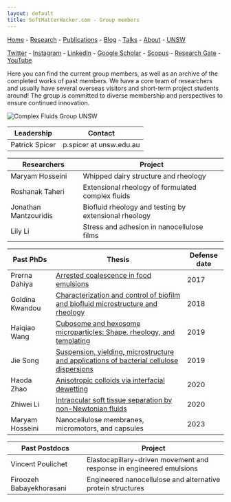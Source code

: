 ```yaml
---
layout: default
title: SoftMatterHacker.com - Group members
---
```


 [Home](index.md) - [Research](research.md) - [Publications](publications.md) - [Blog](blog.md) - [Talks](talks.md) - [About](whoweare.md) - [UNSW](https://research.unsw.edu.au/people/associate-professor-patrick-spicer)
 
 [Twitter](http://twitter.com/SoftMatterHackr/) -  [Instagram](http://instagram.com/softmatterhacker/) -  [LinkedIn](http://www.linkedin.com/pub/pat-spicer/2/41a/8b3) -  [Google Scholar](http://scholar.google.com/citations?hl=en&user=PyAxphYAAAAJ&view_op=list_works&pagesize=100) - 
 [Scopus](http://www.scopus.com/authid/detail.url?origin=resultslist&authorId=56210450800) -  [Research Gate](http://www.researchgate.net/profile/Patrick_Spicer/) - [YouTube](https://www.youtube.com/user/ptspicer)


Here you can find the current group members, as well as an archive of the completed works of past members.
We have a core team of researchers and usually have several overseas visitors and short-term project students around!
The group is committed to diverse membership and perspectives to ensure continued innovation.

![Complex Fluids Group UNSW](https://nonequilibrium.com/img/2019Group.png)

|Leadership | Contact        |
| ------------------| ---------------|
| Patrick Spicer | p.spicer at unsw.edu.au   |


| Researchers      | Project        |
| ------------------| -------------- |
| Maryam Hosseini    | Whipped dairy structure and rheology |
| Roshanak Taheri | Extensional rheology of formulated complex fluids |
| Jonathan Mantzouridis   | Biofluid rheology and testing by extensional rheology |
| Lily Li   | Stress and adhesion in nanocellulose films |

| Past PhDs                         | Thesis                        |    Defense date |
| ----------------------------| ------------------------------------------ | ------------------- |
| Prerna Dahiya           | [Arrested coalescence in food emulsions](https://nonequilibrium.com/pdf/DahiyaPrernaThesis.pdf) | 2017  |
| Goldina Kwandou   | [Characterization and control of biofilm and biofluid microstructure and rheology](https://nonequilibrium.com/pdf/KwandouGoldinaThesis.pdf) | 2018 |
| Haiqiao Wang   | [Cubosome and hexosome microparticles: Shape, rheology, and templating](https://nonequilibrium.com/pdf/WangHaiqiaoThesis.pdf) | 2019 |
| Jie Song   | [Suspension, yielding, microstructure and applications of bacterial cellulose dispersions](https://nonequilibrium.com/pdf/SongJieThesis.pdf) | 2019 |
| Haoda Zhao   | [Anisotropic colloids via interfacial dewetting](https://nonequilibrium.com/pdf/ZhaoHaodaThesis.pdf)| 2020 |
| Zhiwei Li   | [Intraocular soft tissue separation by non-Newtonian fluids](https://nonequilibrium.com/pdf/LiZhiweiThesis.pdf) | 2020 |
| Maryam Hosseini    | Nanocellulose membranes, micromotors, and capsules | 2023 |

| Past Postdocs                         | Project                        | 
| ----------------------------| ------------------------------------------ | 
| Vincent Poulichet | Elastocapillary-driven movement and response in engineered emulsions  |
| Firoozeh Babayekhorasani | Engineered nanocellulose and alternative protein structures |